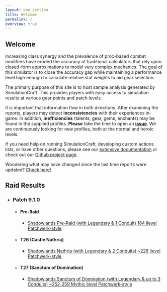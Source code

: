 ```yaml
---
layout: one_section
title: Welcome
permalink: /
overview: true
---
```

## Welcome

Increasing class synergy and the prevalence of proc-based combat modifiers have eroded the accuracy of traditional
calculators that rely upon closed-form approximations to model very complex mechanics. The goal of this simulator is
to close the accuracy gap while maintaining a performance level high enough to calculate relative stat weights to aid
gear selection.

The primary purpose of this site is to host sample analysis generated by SimulationCraft. This provides players with
easy access to simulation results at various gear points and patch levels.

It is important that information flow in both directions. After examining the reports, players may detect
**inconsistencies** with their experiences in-game. In addition, <b>inefficiencies</b> (talents, gear,
gems, enchants) may be found in the supplied profiles. <b>Please</b> take the time to open an
[**issue**](https://github.com/simulationcraft/simc/issues). We are continuously looking for new profiles,
both at the normal and heroic levels.

If you need help on running SimulationCraft, developing custom actions lists, or have other questions, please see our
[extensive documentation](https://github.com/simulationcraft/simc/wiki/StartersGuide) or check out our [Github project page](https://github.com/simulationcraft/simc).

Wondering what may have changed since the last time reports were updated? [Check here!](https://github.com/simulationcraft/simc/commits/bfa-dev)

<h2 class="toggle open">Raid Results</h2>
<div class="toggle-content">
  <ul>
    <li>
      <h3>Patch 9.1.0</h3>
      <ul>
        <li>
          <h4>Pre-Raid</h4>
          <ul>
            <li><a href="{{ site.url }}/reports/PR_Raid.html">Shadowlands Pre-Raid (with Legendary &amp; 1 Conduit) 184 ilevel Patchwerk-style</a></li>
          </ul>
        </li>
        <li>
          <h4>T26 (Castle Nathria)</h4>
          <ul>
            <li><a href="{{ site.url }}/reports/T26_Raid.html">Shadowlands Nathria (with Legendary &amp; 2 Conduits) ~226 ilevel Patchwerk-style</a></li>
          </ul>
        </li>
        <li>
          <h4>T27 (Sanctum of Domination)</h4>
          <ul>
            <li><a href="{{ site.url }}/reports/T27_Raid.html">Shadowlands Sanctum of Domination (with Legendary &amp; up to 3 Conduits) ~252-259 Mythic ilevel Patchwerk-style</a></li>
          </ul>
        </li>
      </ul>
    </li>
  </ul>
</div>
